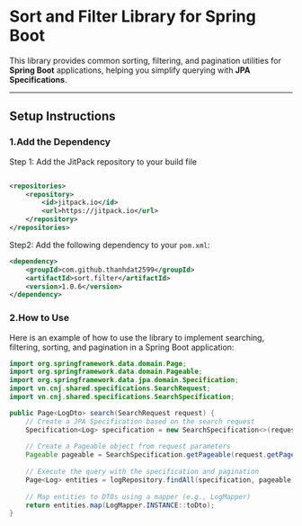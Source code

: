 # Sort and Filter Library for Spring Boot

This library provides common sorting, filtering, and pagination utilities for **Spring Boot** applications, helping you simplify querying with **JPA Specifications**.

---
## Setup Instructions

### 1.Add the Dependency
Step 1: Add the JitPack repository to your build file
```xml

<repositories>
    <repository>
        <id>jitpack.io</id>
        <url>https://jitpack.io</url>
    </repository>
</repositories>
```
Step2: Add the following dependency to your `pom.xml`:

```xml
<dependency>
    <groupId>com.github.thanhdat2599</groupId>
    <artifactId>sort.filter</artifactId>
    <version>1.0.6</version>
</dependency>
```

### 2.How to Use

Here is an example of how to use the library to implement searching, filtering, sorting, and pagination in a Spring Boot application:

```java
import org.springframework.data.domain.Page;
import org.springframework.data.domain.Pageable;
import org.springframework.data.jpa.domain.Specification;
import vn.cnj.shared.specifications.SearchRequest;
import vn.cnj.shared.specifications.SearchSpecification;

public Page<LogDto> search(SearchRequest request) {
    // Create a JPA Specification based on the search request
    Specification<Log> specification = new SearchSpecification<>(request);
    
    // Create a Pageable object from request parameters
    Pageable pageable = SearchSpecification.getPageable(request.getPage(), request.getSize());
    
    // Execute the query with the specification and pagination
    Page<Log> entities = logRepository.findAll(specification, pageable);
    
    // Map entities to DTOs using a mapper (e.g., LogMapper)
    return entities.map(LogMapper.INSTANCE::toDto);
}
```
